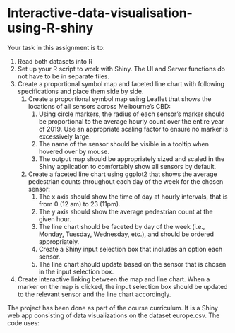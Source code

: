 # Interactive-data-visualisation-using-R-shiny

Your task in this assignment is to:

1. Read both datasets into R
2. Set up your R script to work with Shiny. The UI and Server functions do not have to be in separate files.
3. Create a proportional symbol map and faceted line chart with following specifications and place them side by side.
   1. Create a proportional symbol map using Leaflet that shows the locations of all sensors across Melbourne’s CBD:
      1. Using circle markers, the radius of each sensor’s marker should be proportional to the average hourly count over the entire year of 2019. Use an appropriate scaling factor to ensure no marker is excessively large.
      2. The name of the sensor should be visible in a tooltip when hovered over by mouse.
      3. The output map should be appropriately sized and scaled in the Shiny application to comfortably show all sensors by default.
   2. Create a faceted line chart using ggplot2 that shows the average pedestrian counts throughout each day of the week for the chosen sensor:
      1. The x axis should show the time of day at hourly intervals, that is from 0 (12 am) to 23 (11pm).
      2. The y axis should show the average pedestrian count at the given hour.
      3. The line chart should be faceted by day of the week (i.e., Monday, Tuesday, Wednesday, etc.), and should be ordered appropriately.
      4. Create a Shiny input selection box that includes an option each sensor.
      5. The line chart should update based on the sensor that is chosen in the input selection box.
4. Create interactive linking between the map and line chart. When a marker on the map is clicked, the input selection box should be updated to the relevant sensor and the line chart accordingly.

The project has been done as part of the course curriculum. It is a Shiny web app consisting of data visualizations on the dataset europe.csv. The code uses:
